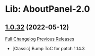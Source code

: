 # Lib: AboutPanel-2.0

## [1.0.32](https://github.com/Myrroddin/libaboutpanel-2.0/tree/1.0.32) (2022-05-12)
[Full Changelog](https://github.com/Myrroddin/libaboutpanel-2.0/compare/1.0.31...1.0.32) [Previous Releases](https://github.com/Myrroddin/libaboutpanel-2.0/releases)

- [Classic] Bump ToC for patch 1.14.3  
